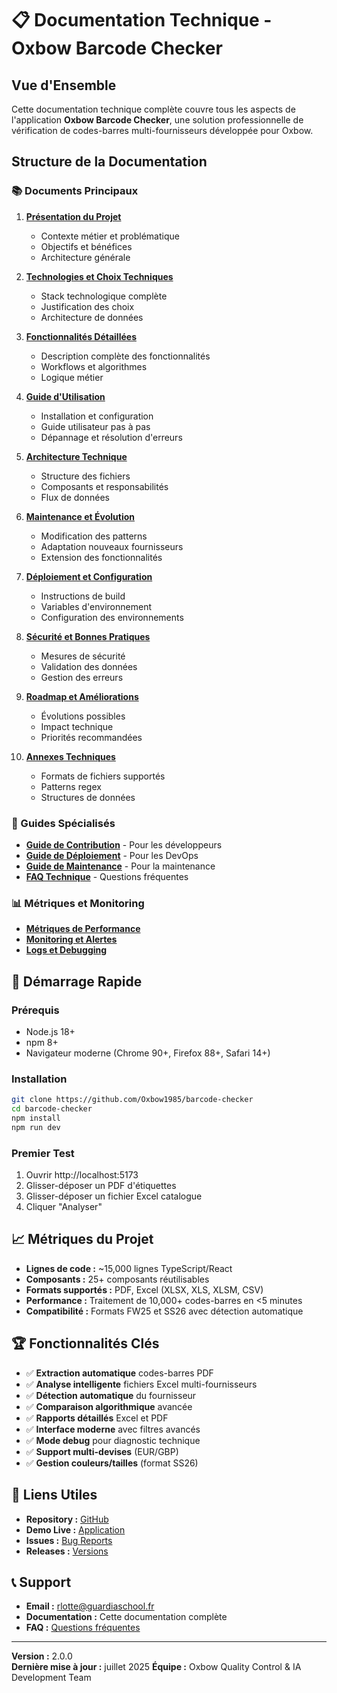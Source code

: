 # 📋 Documentation Technique - Oxbow Barcode Checker

## Vue d'Ensemble

Cette documentation technique complète couvre tous les aspects de l'application **Oxbow Barcode Checker**, une solution professionnelle de vérification de codes-barres multi-fournisseurs développée pour Oxbow.

## Structure de la Documentation

### 📚 Documents Principaux

1. **[Présentation du Projet](./01-presentation-projet.md)**
   - Contexte métier et problématique
   - Objectifs et bénéfices
   - Architecture générale

2. **[Technologies et Choix Techniques](./02-technologies-choix-techniques.md)**
   - Stack technologique complète
   - Justification des choix
   - Architecture de données

3. **[Fonctionnalités Détaillées](./03-fonctionnalites-detaillees.md)**
   - Description complète des fonctionnalités
   - Workflows et algorithmes
   - Logique métier

4. **[Guide d'Utilisation](./04-guide-utilisation.md)**
   - Installation et configuration
   - Guide utilisateur pas à pas
   - Dépannage et résolution d'erreurs

5. **[Architecture Technique](./05-architecture-technique.md)**
   - Structure des fichiers
   - Composants et responsabilités
   - Flux de données

6. **[Maintenance et Évolution](./06-maintenance-evolution.md)**
   - Modification des patterns
   - Adaptation nouveaux fournisseurs
   - Extension des fonctionnalités

7. **[Déploiement et Configuration](./07-deploiement-configuration.md)**
   - Instructions de build
   - Variables d'environnement
   - Configuration des environnements

8. **[Sécurité et Bonnes Pratiques](./08-securite-bonnes-pratiques.md)**
   - Mesures de sécurité
   - Validation des données
   - Gestion des erreurs

9. **[Roadmap et Améliorations](./09-roadmap-ameliorations.md)**
   - Évolutions possibles
   - Impact technique
   - Priorités recommandées

10. **[Annexes Techniques](./10-annexes-techniques.md)**
    - Formats de fichiers supportés
    - Patterns regex
    - Structures de données

### 🔧 Guides Spécialisés

- **[Guide de Contribution](./guides/contribution.md)** - Pour les développeurs
- **[Guide de Déploiement](./guides/deploiement.md)** - Pour les DevOps
- **[Guide de Maintenance](./guides/maintenance.md)** - Pour la maintenance
- **[FAQ Technique](./guides/faq-technique.md)** - Questions fréquentes

### 📊 Métriques et Monitoring

- **[Métriques de Performance](./monitoring/performance.md)**
- **[Monitoring et Alertes](./monitoring/alertes.md)**
- **[Logs et Debugging](./monitoring/debugging.md)**

## 🚀 Démarrage Rapide

### Prérequis
- Node.js 18+
- npm 8+
- Navigateur moderne (Chrome 90+, Firefox 88+, Safari 14+)

### Installation
```bash
git clone https://github.com/Oxbow1985/barcode-checker
cd barcode-checker
npm install
npm run dev
```

### Premier Test
1. Ouvrir http://localhost:5173
2. Glisser-déposer un PDF d'étiquettes
3. Glisser-déposer un fichier Excel catalogue
4. Cliquer "Analyser"

## 📈 Métriques du Projet

- **Lignes de code :** ~15,000 lignes TypeScript/React
- **Composants :** 25+ composants réutilisables
- **Formats supportés :** PDF, Excel (XLSX, XLS, XLSM, CSV)
- **Performance :** Traitement de 10,000+ codes-barres en <5 minutes
- **Compatibilité :** Formats FW25 et SS26 avec détection automatique

## 🏆 Fonctionnalités Clés

- ✅ **Extraction automatique** codes-barres PDF
- ✅ **Analyse intelligente** fichiers Excel multi-fournisseurs
- ✅ **Détection automatique** du fournisseur
- ✅ **Comparaison algorithmique** avancée
- ✅ **Rapports détaillés** Excel et PDF
- ✅ **Interface moderne** avec filtres avancés
- ✅ **Mode debug** pour diagnostic technique
- ✅ **Support multi-devises** (EUR/GBP)
- ✅ **Gestion couleurs/tailles** (format SS26)

## 🔗 Liens Utiles

- **Repository :** [GitHub](https://github.com/Oxbow1985/barcode-checker)
- **Demo Live :** [Application](https://oxbow-barcode.netlify.app)
- **Issues :** [Bug Reports](https://github.com/oxbow/barcode-checker/issues)
- **Releases :** [Versions](https://github.com/oxbow/barcode-checker/releases)

## 📞 Support

- **Email :** rlotte@guardiaschool.fr
- **Documentation :** Cette documentation complète
- **FAQ :** [Questions fréquentes](./guides/faq-technique.md)

---

**Version :** 2.0.0  
**Dernière mise à jour :** juillet 2025
**Équipe :** Oxbow Quality Control & IA Development Team
